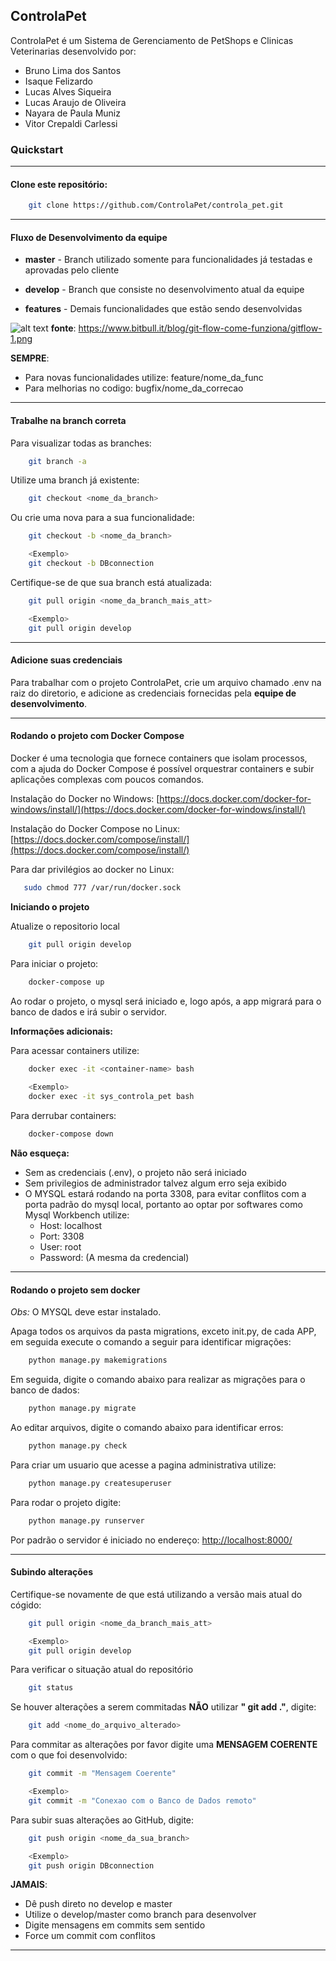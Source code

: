 ControlaPet
--------------------------------------------------------------------------

ControlaPet é um Sistema de Gerenciamento de PetShops e Clinicas Veterinarias  desenvolvido por:


* Bruno Lima dos Santos  
* Isaque Felizardo
* Lucas Alves Siqueira
* Lucas Araujo de Oliveira
* Nayara de Paula Muniz
* Vitor Crepaldi Carlessi    




### Quickstart

---

#### Clone este repositório:

```sh
    git clone https://github.com/ControlaPet/controla_pet.git
```

---


#### Fluxo de Desenvolvimento da equipe

* **master** - Branch utilizado somente para funcionalidades já testadas e aprovadas pelo cliente
* **develop** - Branch que consiste no desenvolvimento atual da equipe

* **features** - Demais funcionalidades que estão sendo desenvolvidas


![alt text](https://www.bitbull.it/blog/git-flow-come-funziona/gitflow-1.png "GitFlow")
__fonte__: https://www.bitbull.it/blog/git-flow-come-funziona/gitflow-1.png

**SEMPRE**:
* Para novas funcionalidades utilize: feature/nome_da_func
* Para melhorias no codigo: bugfix/nome_da_correcao

---




#### Trabalhe na branch correta

Para visualizar todas as branches:
```sh
    git branch -a
```


Utilize uma branch já existente:
```sh
    git checkout <nome_da_branch>
```

Ou crie uma nova para a sua funcionalidade:
```sh
    git checkout -b <nome_da_branch>

    <Exemplo>
    git checkout -b DBconnection
```

Certifique-se de que sua branch está atualizada:
```sh
    git pull origin <nome_da_branch_mais_att>

    <Exemplo>
    git pull origin develop
```
---


#### Adicione suas credenciais
Para trabalhar com o projeto ControlaPet, crie um arquivo chamado .env na raiz do diretorio, e
adicione as credenciais fornecidas pela **equipe de desenvolvimento**.


---
#### Rodando o projeto com Docker Compose

Docker é uma tecnologia que fornece containers que isolam processos, com a ajuda do Docker Compose é possível orquestrar containers e subir aplicações complexas com poucos comandos.  

Instalação do Docker no Windows: [https://docs.docker.com/docker-for-windows/install/](https://docs.docker.com/docker-for-windows/install/)

Instalação do Docker Compose no Linux: [https://docs.docker.com/compose/install/](https://docs.docker.com/compose/install/)

Para dar privilégios ao docker no Linux:

```sh
   sudo chmod 777 /var/run/docker.sock
```

**Iniciando o projeto**

Atualize o repositorio local
```sh
    git pull origin develop
```
Para iniciar o projeto:

```sh
    docker-compose up
```
Ao rodar o projeto, o mysql será iniciado e, logo após, a app migrará para o banco de dados e irá subir o servidor.



**Informações adicionais:**

Para acessar containers utilize:
```sh
    docker exec -it <container-name> bash
    
    <Exemplo>
    docker exec -it sys_controla_pet bash

```
Para derrubar containers:
```sh
    docker-compose down
```

**Não esqueça:**
* Sem as credenciais (.env), o projeto não será iniciado
* Sem privilegios de administrador talvez algum erro seja exibido
* O MYSQL estará rodando na porta 3308, para evitar conflitos com a porta padrão do mysql local, portanto ao optar por softwares como Mysql Workbench utilize:
    * Host: localhost
    * Port: 3308
    * User: root
    * Password: (A mesma da credencial)

---
#### Rodando o projeto sem docker

*Obs:* O MYSQL deve estar instalado.

Apaga todos os arquivos da pasta migrations, exceto init.py, de cada APP, em seguida execute o comando a seguir para identificar migrações:
```sh
    python manage.py makemigrations
```

Em seguida, digite o comando abaixo para realizar as migrações para o banco de dados:

```sh
    python manage.py migrate
```

Ao editar arquivos, digite o comando abaixo para identificar erros:
```sh
    python manage.py check
```

Para criar um usuario que acesse a pagina administrativa utilize:
```sh
    python manage.py createsuperuser
```

Para rodar o projeto digite:
```sh
    python manage.py runserver
```
Por padrão o servidor é iniciado no endereço: [http://localhost:8000/](http://localhost:8000/)


---


#### Subindo alterações
Certifique-se novamente de que está utilizando a versão mais atual do cógido:

```sh
    git pull origin <nome_da_branch_mais_att>

    <Exemplo>
    git pull origin develop
```


Para verificar o situação atual do repositório
```sh
    git status
```
Se houver alterações a serem commitadas **NÃO** utilizar **" git add ."**, digite:
```sh
    git add <nome_do_arquivo_alterado>
```

Para commitar as alterações por favor digite uma **MENSAGEM COERENTE** com o que foi desenvolvido:
```sh
    git commit -m "Mensagem Coerente"

    <Exemplo>
    git commit -m "Conexao com o Banco de Dados remoto"
```

Para subir suas alterações ao GitHub, digite:

```sh
    git push origin <nome_da_sua_branch>

    <Exemplo>
    git push origin DBconnection
```
**JAMAIS**:
* Dê push direto no develop e master
* Utilize o develop/master como branch para desenvolver
* Digite mensagens em commits sem sentido
* Force um commit com conflitos

---
